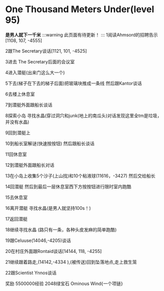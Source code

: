 # One Thousand Meters Under(level 95)
**是男人就下一千米**
:::warning 
此页面有待更新！
:::
1阅读Ahmsord的招聘告示[1108, 107, -4555]

2跟The Secretary谈话[1121, 101, -4525]

3进去	The Secretary后面的会议室

4进入潜艇(出来门这么大一个)

5下去(梯子在下去的梯子后面)把玻璃块推成一条线 然后跟Kantor谈话

6去楼上休息室

7到潜艇外面跟船长谈话

8探索小岛 寻找水晶(穿过洞穴和junk(地上的南瓜头)对话发现这里全tm是垃圾，并没有水晶)

9回到潜艇上

10到船长室解谜(快速按按钮) 然后跟船长谈话

11回休息室

12到潜艇外面跟船长对话

13在小岛上收集5个沙子(上山找)和10个粘液球(11616，-3427) 然后交给船长

14回潜艇 然后到最后一层休息室西下方按按钮进行限时室内跑酷

15去休息室

16离开潜艇 寻找水晶(是男人就坚持100s！)

17返回潜艇

18继续寻找水晶 (路只有一条，各种头皮发麻的简单跑酷)

19跟Celuuse(14046,-4205)谈话

20在村庄外面跟Rontaid谈话[14144, 118, -4255]

21继续跟着路走,(14142,-4334 ),(被传送)回到坠落地点,走上救生笼

22跟Scientist Ynnos谈话

奖励
5500000经验
2048绿宝石
Ominous Wind{一个项链}